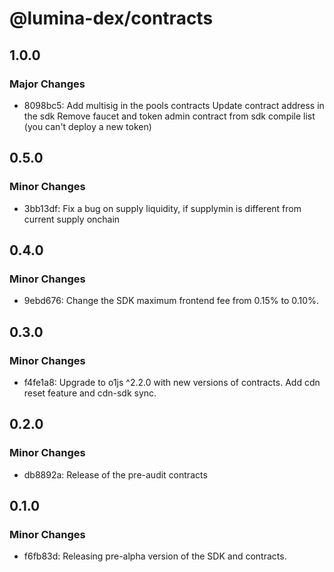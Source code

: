 # @lumina-dex/contracts

## 1.0.0

### Major Changes

- 8098bc5: Add multisig in the pools contracts
  Update contract address in the sdk
  Remove faucet and token admin contract from sdk compile list (you can't deploy a new token)

## 0.5.0

### Minor Changes

- 3bb13df: Fix a bug on supply liquidity, if supplymin is different from current supply onchain

## 0.4.0

### Minor Changes

- 9ebd676: Change the SDK maximum frontend fee from 0.15% to 0.10%.

## 0.3.0

### Minor Changes

- f4fe1a8: Upgrade to o1js ^2.2.0 with new versions of contracts. Add cdn reset feature and cdn-sdk sync.

## 0.2.0

### Minor Changes

- db8892a: Release of the pre-audit contracts

## 0.1.0

### Minor Changes

- f6fb83d: Releasing pre-alpha version of the SDK and contracts.
